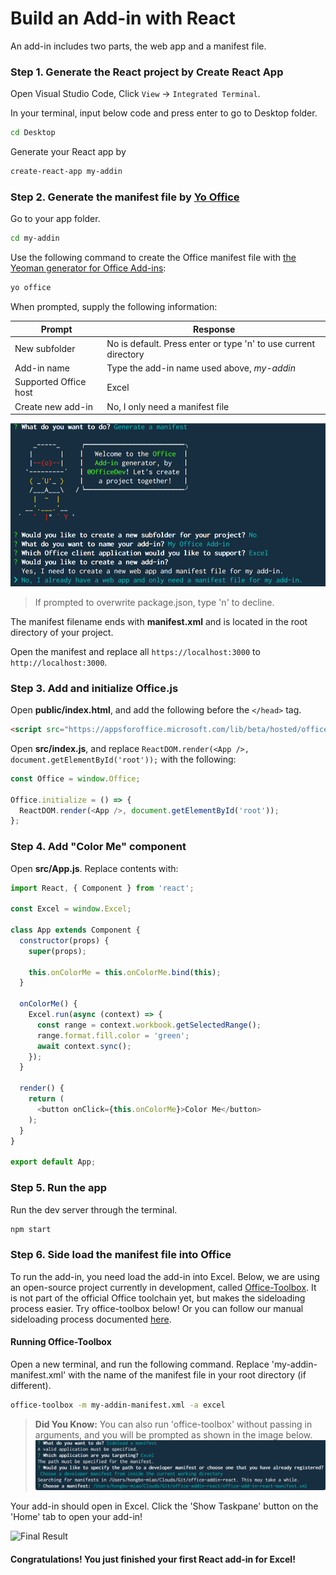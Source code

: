 # Build an Add-in with React

An add-in includes two parts, the web app and a manifest file.

### Step 1. Generate the React project by **Create React App**

Open Visual Studio Code, Click `View` -> `Integrated Terminal`.

In your terminal, input below code and press enter to go to Desktop folder.

```bash
cd Desktop
```

Generate your React app by

```bash
create-react-app my-addin
```


### Step 2. Generate the manifest file by **[Yo Office](https://github.com/OfficeDev/generator-office)**

Go to your app folder.

```bash
cd my-addin
```

Use the following command to create the Office manifest file with [the Yeoman generator for Office Add-ins](https://github.com/OfficeDev/generator-office):

```bash
yo office
```

When prompted, supply the following information:

|Prompt|Response|
|-|-|
|New subfolder|No is default. Press enter or type 'n' to use current directory|
|Add-in name|Type the add-in name used above, _my-addin_|
|Supported Office host|Excel|
|Create new add-in|No, I only need a manifest file|

![Generate](./img/office-toolbox-generate.png)

> If prompted to overwrite package.json, type 'n' to decline.

The manifest filename ends with **manifest.xml** and is located in the root directory of your project.

Open the manifest and replace all `https://localhost:3000` to `http://localhost:3000`.

### Step 3. Add and initialize Office.js

Open **public/index.html**, and add the following before the `</head>` tag.

```html
<script src="https://appsforoffice.microsoft.com/lib/beta/hosted/office.debug.js"></script>
```

Open **src/index.js**, and replace `ReactDOM.render(<App />, document.getElementById('root'));` with the following:

```javascript
const Office = window.Office;

Office.initialize = () => {
  ReactDOM.render(<App />, document.getElementById('root'));
};
```

### Step 4. Add "Color Me" component

Open **src/App.js**. Replace contents with:

```javascript
import React, { Component } from 'react';

const Excel = window.Excel;

class App extends Component {
  constructor(props) {
    super(props);

    this.onColorMe = this.onColorMe.bind(this);
  }

  onColorMe() {
    Excel.run(async (context) => {
      const range = context.workbook.getSelectedRange();
      range.format.fill.color = 'green';
      await context.sync();
    });
  }

  render() {
    return (
      <button onClick={this.onColorMe}>Color Me</button>
    );
  }
}

export default App;
```

### Step 5. Run the app

Run the dev server through the terminal.

```bash
npm start
```

### Step 6. Side load the manifest file into Office

To run the add-in, you need load the add-in into Excel. Below, we are using an open-source project currently in development, called [Office-Toolbox](https://github.com/OfficeDev/office-toolbox). It is not part of the official Office toolchain yet, but makes the sideloading process easier. Try office-toolbox below! Or you can follow our manual sideloading process documented [here](https://dev.office.com/docs/add-ins/testing/create-a-network-shared-folder-catalog-for-task-pane-and-content-add-ins).

#### Running Office-Toolbox

Open a new terminal, and run the following command. Replace 'my-addin-manifest.xml' with the name of the manifest file in your root directory (if different).

```bash
office-toolbox -m my-addin-manifest.xml -a excel 
```
> **Did You Know:** You can also run 'office-toolbox' without passing in arguments, and you will be prompted as shown in the image below.
![Sideload](./img/office-toolbox-sideload.png)

Your add-in should open in Excel. Click the 'Show Taskpane' button on the 'Home' tab to open your add-in!

![Final Result]()

#### Congratulations! You just finished your first React add-in for Excel! 

